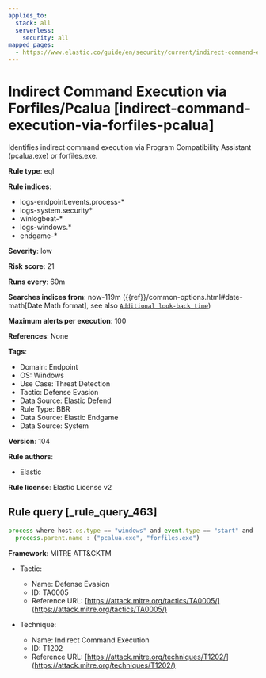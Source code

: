 ```yaml
---
applies_to:
  stack: all
  serverless:
    security: all
mapped_pages:
  - https://www.elastic.co/guide/en/security/current/indirect-command-execution-via-forfiles-pcalua.html
---
```


# Indirect Command Execution via Forfiles/Pcalua [indirect-command-execution-via-forfiles-pcalua]

Identifies indirect command execution via Program Compatibility Assistant (pcalua.exe) or forfiles.exe.

**Rule type**: eql

**Rule indices**:

* logs-endpoint.events.process-*
* logs-system.security*
* winlogbeat-*
* logs-windows.*
* endgame-*

**Severity**: low

**Risk score**: 21

**Runs every**: 60m

**Searches indices from**: now-119m ({{ref}}/common-options.html#date-math[Date Math format], see also [`Additional look-back time`](docs-content://solutions/security/detect-and-alert/create-detection-rule.md#rule-schedule))

**Maximum alerts per execution**: 100

**References**: None

**Tags**:

* Domain: Endpoint
* OS: Windows
* Use Case: Threat Detection
* Tactic: Defense Evasion
* Data Source: Elastic Defend
* Rule Type: BBR
* Data Source: Elastic Endgame
* Data Source: System

**Version**: 104

**Rule authors**:

* Elastic

**Rule license**: Elastic License v2

## Rule query [_rule_query_463]

```js
process where host.os.type == "windows" and event.type == "start" and
  process.parent.name : ("pcalua.exe", "forfiles.exe")
```

**Framework**: MITRE ATT&CKTM

* Tactic:

    * Name: Defense Evasion
    * ID: TA0005
    * Reference URL: [https://attack.mitre.org/tactics/TA0005/](https://attack.mitre.org/tactics/TA0005/)

* Technique:

    * Name: Indirect Command Execution
    * ID: T1202
    * Reference URL: [https://attack.mitre.org/techniques/T1202/](https://attack.mitre.org/techniques/T1202/)



